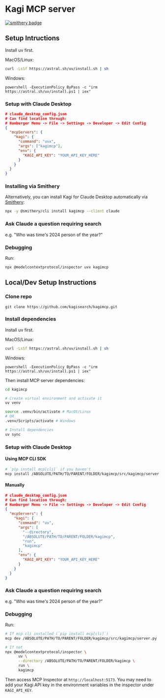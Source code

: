 # Kagi MCP server

[![smithery badge](https://smithery.ai/badge/kagimcp)](https://smithery.ai/server/kagimcp)

## Setup Intructions
Install uv first.

MacOS/Linux:
```bash
curl -LsSf https://astral.sh/uv/install.sh | sh
```

Windows:
```
powershell -ExecutionPolicy ByPass -c "irm https://astral.sh/uv/install.ps1 | iex"
```

### Setup with Claude Desktop
```json
# claude_desktop_config.json
# Can find location through:
# Hamburger Menu -> File -> Settings -> Developer -> Edit Config
{
  "mcpServers": {
    "kagi": {
      "command": "uvx",
      "args": ["kagimcp"],
      "env": {
        "KAGI_API_KEY": "YOUR_API_KEY_HERE"
      }
    }
  }
}
```

### Installing via Smithery

Alternatively, you can install Kagi for Claude Desktop automatically via [Smithery](https://smithery.ai/server/kagimcp):

```bash
npx -y @smithery/cli install kagimcp --client claude
```

### Ask Claude a question requiring search
e.g. "Who was time's 2024 person of the year?"

### Debugging
Run:
```bash
npx @modelcontextprotocol/inspector uvx kagimcp
```

## Local/Dev Setup Instructions

### Clone repo
`git clone https://github.com/kagisearch/kagimcp.git`

### Install dependencies
Install uv first.

MacOS/Linux:
```bash
curl -LsSf https://astral.sh/uv/install.sh | sh
```

Windows:
```
powershell -ExecutionPolicy ByPass -c "irm https://astral.sh/uv/install.ps1 | iex"
```

Then install MCP server dependencies:
```bash
cd kagimcp

# Create virtual environment and activate it
uv venv

source .venv/bin/activate # MacOS/Linux
# OR
.venv/Scripts/activate # Windows

# Install dependencies
uv sync
```
### Setup with Claude Desktop

#### Using MCP CLI SDK
```bash
# `pip install mcp[cli]` if you haven't
mcp install /ABSOLUTE/PATH/TO/PARENT/FOLDER/kagimcp/src/kagimcp/server.py -v "KAGI_API_KEY=API_KEY_HERE"
```

#### Manually
```json
# claude_desktop_config.json
# Can find location through:
# Hamburger Menu -> File -> Settings -> Developer -> Edit Config
{
  "mcpServers": {
    "kagi": {
      "command": "uv",
      "args": [
        "--directory",
        "/ABSOLUTE/PATH/TO/PARENT/FOLDER/kagimcp",
        "run",
        "kagimcp"
      ],
      "env": {
        "KAGI_API_KEY": "YOUR_API_KEY_HERE"
      }
    }
  }
}
```
### Ask Claude a question requiring search
e.g. "Who was time's 2024 person of the year?"
### Debugging
Run:
```bash
# If mcp cli installed (`pip install mcp[cli]`)
mcp dev /ABSOLUTE/PATH/TO/PARENT/FOLDER/kagimcp/src/kagimcp/server.py

# If not
npx @modelcontextprotocol/inspector \
      uv \
      --directory /ABSOLUTE/PATH/TO/PARENT/FOLDER/kagimcp \
      run \
      kagimcp
```
Then access MCP Inspector at `http://localhost:5173`. You may need to add your Kagi API key in the environment variables in the inspector under `KAGI_API_KEY`.
